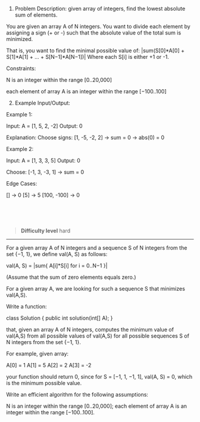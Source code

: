 1. Problem Description:
  given array of integers, find the lowest absolute sum of elements.

You are given an array A of N integers. You want to divide each element by assigning a sign (+ or -) such that the absolute value of the total sum is minimized.

That is, you want to find the minimal possible value of:
|sum(S[0]*A[0] + S[1]*A[1] + ... + S[N−1]*A[N−1])|
Where each S[i] is either +1 or -1.

Constraints:

N is an integer within the range [0..20,000]

each element of array A is an integer within the range [−100..100]

2. Example Input/Output:

Example 1:

Input: A = [1, 5, 2, -2]
Output: 0

Explanation:
Choose signs: [1, -5, -2, 2] → sum = 0 → abs(0) = 0

Example 2:

Input: A = [1, 3, 3, 5]
Output: 0

Choose: [-1, 3, -3, 1] → sum = 0

Edge Cases:

[] → 0
[5] → 5
[100, -100] → 0


<br><br><br>

> **Difficulty level**
> hard

---

For a given array A of N integers and a sequence S of N integers from the set {−1, 1}, we define val(A, S) as follows:

val(A, S) = |sum{ A[i]*S[i] for i = 0..N−1 }|

(Assume that the sum of zero elements equals zero.)

For a given array A, we are looking for such a sequence S that minimizes val(A,S).

Write a function:

class Solution { public int solution(int[] A); }


that, given an array A of N integers, computes the minimum value of val(A,S) from all possible values of val(A,S) for all possible sequences S of N integers from the set {−1, 1}.

For example, given array:

A[0] = 1 A[1] = 5 A[2] = 2 A[3] = -2

your function should return 0, since for S = [−1, 1, −1, 1], val(A, S) = 0, which is the minimum possible value.

Write an efficient algorithm for the following assumptions:

N is an integer within the range [0..20,000];
each element of array A is an integer within the range [−100..100].